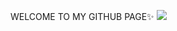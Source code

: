 WELCOME TO MY GITHUB PAGE✨
![](https://github-readme-stats.vercel.app/api?username=Kanishkumar-K&theme=omni&hide_border=false&include_all_commits=false&count_private=false)<br/>



